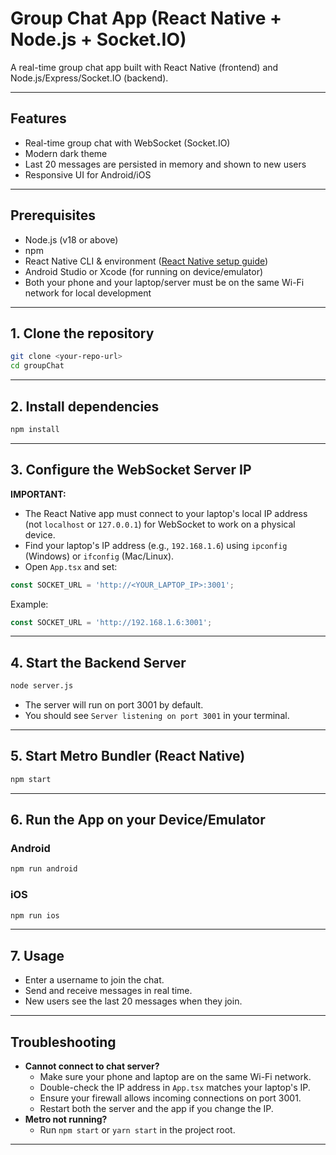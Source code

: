 
# Group Chat App (React Native + Node.js + Socket.IO)

A real-time group chat app built with React Native (frontend) and Node.js/Express/Socket.IO (backend).

---

## Features

- Real-time group chat with WebSocket (Socket.IO)
- Modern dark theme
- Last 20 messages are persisted in memory and shown to new users
- Responsive UI for Android/iOS

---

## Prerequisites

- Node.js (v18 or above)
- npm
- React Native CLI & environment ([React Native setup guide](https://reactnative.dev/docs/environment-setup))
- Android Studio or Xcode (for running on device/emulator)
- Both your phone and your laptop/server must be on the same Wi-Fi network for local development

---

## 1. Clone the repository

```sh
git clone <your-repo-url>
cd groupChat
```

---

## 2. Install dependencies

```sh
npm install
```

---

## 3. Configure the WebSocket Server IP

**IMPORTANT:**

- The React Native app must connect to your laptop's local IP address (not `localhost` or `127.0.0.1`) for WebSocket to work on a physical device.
- Find your laptop's IP address (e.g., `192.168.1.6`) using `ipconfig` (Windows) or `ifconfig` (Mac/Linux).
- Open `App.tsx` and set:

```js
const SOCKET_URL = 'http://<YOUR_LAPTOP_IP>:3001';
```

Example:

```js
const SOCKET_URL = 'http://192.168.1.6:3001';
```

---

## 4. Start the Backend Server

```sh
node server.js
```

- The server will run on port 3001 by default.
- You should see `Server listening on port 3001` in your terminal.

---

## 5. Start Metro Bundler (React Native)

```sh
npm start

```

---

## 6. Run the App on your Device/Emulator

### Android

```sh
npm run android

```

### iOS

```sh
npm run ios

```

---

## 7. Usage

- Enter a username to join the chat.
- Send and receive messages in real time.
- New users see the last 20 messages when they join.

---

## Troubleshooting

- **Cannot connect to chat server?**
  - Make sure your phone and laptop are on the same Wi-Fi network.
  - Double-check the IP address in `App.tsx` matches your laptop's IP.
  - Ensure your firewall allows incoming connections on port 3001.
  - Restart both the server and the app if you change the IP.
- **Metro not running?**
  - Run `npm start` or `yarn start` in the project root.

---
